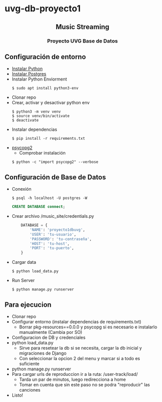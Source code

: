 # uvg-db-proyecto1

<h2 align="center">Music Streaming</h2>
<h3 align="center">Proyecto UVG Base de Datos</h3>

## Configuración de entorno

* [Instalar Python](https://www.python.org/)
* [Instalar Postgres](https://www.postgresql.org/)
* Instalar Python Enviorment
    ```shell
    $ sudo apt install python3-env
    ```
* Clonar repo
* Crear, activar y desactivar python env
    ```shell
    $ python3 -m venv venv
    $ source venv/bin/activate
    $ deactivate
    ```
* Instalar dependencias
    ```shell
    $ pip install -r requirements.txt
    ```
* [psycopg2](https://www.psycopg.org/)
    * Comprobar instalación
    ```shell
    $ python -c "import psycopg2" --verbose
    ```

## Configuración de Base de Datos

* Conexión
    ```shell
    $ psql -h localhost -U postgres -W
    ```
    ```sql
    CREATE DATABASE connect;
    ```

* Crear archivo /music_site/credentials.py
    ```python
        DATABASE = {
            'NAME': 'proyecto1dbuvg',
            'USER': 'tu-usuario',
            'PASSWORD': 'tu-contraseña',
            'HOST': 'tu-host',
            'PORT': 'tu-puerto',
        }
    ```

* Cargar data
    ```shell
    $ python load_data.py
    ```

* Run Server
    ```shell
    $ python manage.py runserver
    ```


## Para ejecucion

* Clonar repo
* Configurar entorno (instalar dependencias de requirements.txt)
    * Borrar pkg-resources==0.0.0 y psycopg si es necesario e instalarlo manualmente (Cambia por SO)
* Configuracion de DB y credenciales
* python load_data.py
    * Sirve para resetear la db si se necesita, cargar la db inicial y migraciones de Django
    * Con seleccionar la opcion 2 del menu y marcar si a todo es suficiente
* python manage.py runserver
* Para cargar urls de reproduccion ir a la ruta: /user-track/load/
    * Tarda un par de minutos, luego redirecciona a home
    * Tomar en cuenta que sin este paso no se podra "reproducir" las canciones
* Listo!
